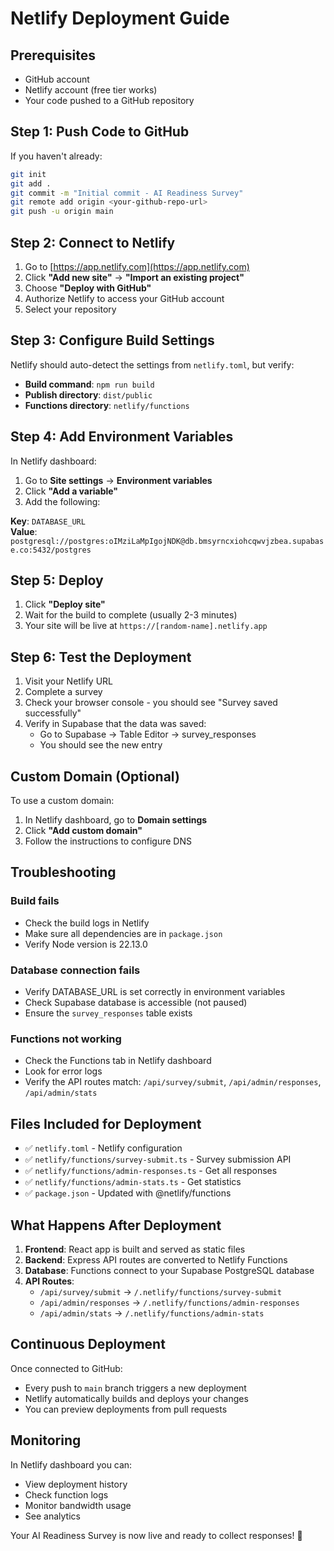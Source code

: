 # Netlify Deployment Guide

## Prerequisites

- GitHub account
- Netlify account (free tier works)
- Your code pushed to a GitHub repository

## Step 1: Push Code to GitHub

If you haven't already:

```bash
git init
git add .
git commit -m "Initial commit - AI Readiness Survey"
git remote add origin <your-github-repo-url>
git push -u origin main
```

## Step 2: Connect to Netlify

1. Go to [https://app.netlify.com](https://app.netlify.com)
2. Click **"Add new site"** → **"Import an existing project"**
3. Choose **"Deploy with GitHub"**
4. Authorize Netlify to access your GitHub account
5. Select your repository

## Step 3: Configure Build Settings

Netlify should auto-detect the settings from `netlify.toml`, but verify:

- **Build command**: `npm run build`
- **Publish directory**: `dist/public`
- **Functions directory**: `netlify/functions`

## Step 4: Add Environment Variables

In Netlify dashboard:

1. Go to **Site settings** → **Environment variables**
2. Click **"Add a variable"**
3. Add the following:

**Key**: `DATABASE_URL`  
**Value**: `postgresql://postgres:oIMziLaMpIgojNDK@db.bmsyrncxiohcqwvjzbea.supabase.co:5432/postgres`

## Step 5: Deploy

1. Click **"Deploy site"**
2. Wait for the build to complete (usually 2-3 minutes)
3. Your site will be live at `https://[random-name].netlify.app`

## Step 6: Test the Deployment

1. Visit your Netlify URL
2. Complete a survey
3. Check your browser console - you should see "Survey saved successfully"
4. Verify in Supabase that the data was saved:
   - Go to Supabase → Table Editor → survey_responses
   - You should see the new entry

## Custom Domain (Optional)

To use a custom domain:

1. In Netlify dashboard, go to **Domain settings**
2. Click **"Add custom domain"**
3. Follow the instructions to configure DNS

## Troubleshooting

### Build fails

- Check the build logs in Netlify
- Make sure all dependencies are in `package.json`
- Verify Node version is 22.13.0

### Database connection fails

- Verify DATABASE_URL is set correctly in environment variables
- Check Supabase database is accessible (not paused)
- Ensure the `survey_responses` table exists

### Functions not working

- Check the Functions tab in Netlify dashboard
- Look for error logs
- Verify the API routes match: `/api/survey/submit`, `/api/admin/responses`, `/api/admin/stats`

## Files Included for Deployment

- ✅ `netlify.toml` - Netlify configuration
- ✅ `netlify/functions/survey-submit.ts` - Survey submission API
- ✅ `netlify/functions/admin-responses.ts` - Get all responses
- ✅ `netlify/functions/admin-stats.ts` - Get statistics
- ✅ `package.json` - Updated with @netlify/functions

## What Happens After Deployment

1. **Frontend**: React app is built and served as static files
2. **Backend**: Express API routes are converted to Netlify Functions
3. **Database**: Functions connect to your Supabase PostgreSQL database
4. **API Routes**: 
   - `/api/survey/submit` → `/.netlify/functions/survey-submit`
   - `/api/admin/responses` → `/.netlify/functions/admin-responses`
   - `/api/admin/stats` → `/.netlify/functions/admin-stats`

## Continuous Deployment

Once connected to GitHub:
- Every push to `main` branch triggers a new deployment
- Netlify automatically builds and deploys your changes
- You can preview deployments from pull requests

## Monitoring

In Netlify dashboard you can:
- View deployment history
- Check function logs
- Monitor bandwidth usage
- See analytics

Your AI Readiness Survey is now live and ready to collect responses! 🎉

